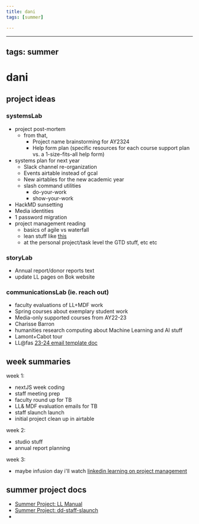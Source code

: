 ```yaml
---
title: dani
tags: [summer]

---
```


---
tags: summer
---
# dani
## project ideas
### systemsLab
* project post-mortem
    * from that,
        * Project name brainstorming for AY2324
        * Help form plan (specific resources for each course support plan vs. a 1-size-fits-all help form)
* systems plan for next year
    * Slack channel re-organization
    * Events airtable instead of gcal
    * New airtables for the new academic year
    * slash command utilities
        * do-your-work
        * show-your-work
* HackMD sunsetting
* Media identities
* 1 password migration
* project management reading
    * basics of agile vs waterfall
    * lean stuff like [this](https://asana.com/resources/lean-project-management?psafe_param=1&utm_campaign=NB--NAMER--EN--Catch-All--All-Device--DSA&utm_source=google&utm_medium=pd_cpc_nb&gclid=Cj0KCQjwuLShBhC_ARIsAFod4fLMqd3tgVdwNFtuW83nv3DbeSbUtnoFavoe4JrHRLWiWbSEQm-7kcsaAu__EALw_wcB&gclsrc=aw.ds)
    * at the personal project/task level the GTD stuff, etc etc


### storyLab
* Annual report/donor reports text
* update LL pages on Bok website

### communicationsLab (ie. reach out)
* faculty evaluations of LL+MDF work
* Spring courses about exemplary student work
* Media-only supported courses from AY22-23
* Charisse Barron
* humanities research computing about Machine Learning and AI stuff 
* Lamont+Cabot tour
* LL@fas [23-24 email template doc](/qCp4LNQURNeGnw6ECKDNPQ)

## week summaries
week 1:
* nextJS week coding
* staff meeting prep
* faculty round up for TB
* LL& MDF evaluation emails for TB
* staff slaunch launch
* initial project clean up in airtable

week 2:
* studio stuff
* annual report planning


week 3:
* maybe infusion day i'll watch [linkedin learning on project management](https://www.linkedin.com/learning/search?keywords=project%20management&u=2194065)

## summer project docs
* [Summer Project: LL Manual](/YShzr3yET9WSffrD0UObag)
* [Summer Project: dd-staff-slaunch](/IZPCgRh-Sh-X6bBW41c3PA)
* 